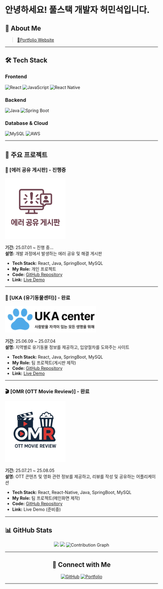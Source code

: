 # 안녕하세요! 풀스택 개발자 허민석입니다.

## 👋 About Me
> [🔗Portfolio Website](https://hms1218.github.io) 

---

## 🛠️ Tech Stack

### Frontend
![React](https://img.shields.io/badge/React-20232A?style=for-the-badge&logo=react&logoColor=61DAFB)
![JavaScript](https://img.shields.io/badge/JavaScript-F7DF1E?style=for-the-badge&logo=javascript&logoColor=black)
![React Native](https://img.shields.io/badge/React_Native-20232A?style=for-the-badge&logo=react&logoColor=61DAFB)
<!-- 본인이 사용하는 기술 배지를 추가하세요 -->

### Backend
![Java](https://img.shields.io/badge/Java-ED8B00?style=for-the-badge&logo=openjdk&logoColor=white)
![Spring Boot](https://img.shields.io/badge/Spring_Boot-F2F4F9?style=for-the-badge&logo=spring-boot)
<!-- 본인이 사용하는 백엔드 기술을 추가하세요 -->

### Database & Cloud
![MySQL](https://img.shields.io/badge/MySQL-00000F?style=for-the-badge&logo=mysql&logoColor=white)
![AWS](https://img.shields.io/badge/AWS-232F3E?style=for-the-badge&logo=amazon-aws&logoColor=white)
<!-- 본인이 사용하는 DB/클라우드 기술을 추가하세요 -->

---

## 📁 주요 프로젝트

### 🐛 [에러 공유 게시판] - 진행중
<img src="Error_MainLogo.png" width="200" alt="Error Board">

**기간:** 25.07.01 ~ 진행 중...  
**설명:** 개발 과정에서 발생하는 에러 공유 및 해결 게시판

- **Tech Stack:** React, Java, SpringBoot, MySQL
- **My Role:** 개인 프로젝트
- **Code:** [GitHub Repository](https://github.com/hms1218/Project1)
- **Link:** [Live Demo](http://project-bucbucket.s3-website.ap-northeast-2.amazonaws.com/)

---

### 🐾 [UKA (유기동물센터)] - 완료
<img src="MainLogo.jpg" width="300" alt="UKA Project">

**기간:** 25.06.09 ~ 25.07.04  
**설명:** 지역별로 유기동물 정보를 제공하고, 입양절차를 도와주는 사이트

- **Tech Stack:** React, Java, SpringBoot, MySQL
- **My Role:** 팀 프로젝트(게시판 제작)
- **Code:** [GitHub Repository](https://github.com/hms1218/TeamProject-UKA)
- **Link:** [Live Demo](http://teamproject-uka.s3-website.ap-northeast-2.amazonaws.com/)

---

### 🎬 [OMR (OTT Movie Review)] - 완료
<img src="OMR_MainLogo.png" width="200" alt="OMR Project">

**기간:** 25.07.21 ~ 25.08.05  
**설명:** OTT 콘텐츠 및 영화 관련 정보를 제공하고, 리뷰를 작성 및 공유하는 어플리케이션

- **Tech Stack:** React, React-Native, Java, SpringBoot, MySQL
- **My Role:** 팀 프로젝트(메인화면 제작)
- **Code:** [GitHub Repository](https://github.com/hms1218/TeamProject-OMR)
- **Link:** Live Demo (준비중)

---

<!-- 프로젝트를 더 추가하고 싶으시면 위 형식을 복사해서 사용하세요 -->

## 📊 GitHub Stats

<div align="center">
<img height="180em" src="https://github-readme-stats.vercel.app/api?username=hms1218&show_icons=true&theme=react&include_all_commits=true&count_private=true"/>
<img height="180em" src="https://github-readme-stats.vercel.app/api/top-langs/?username=hms1218&layout=compact&langs_count=7&theme=react"/>
<img src="https://github-readme-activity-graph.vercel.app/graph?username=hms1218&theme=react-dark&hide_border=true&area=true" alt="Contribution Graph"/>

---

## 🔗 Connect with Me

[![GitHub](https://img.shields.io/badge/GitHub-100000?style=for-the-badge&logo=github&logoColor=white)](https://github.com/hms1218)
[![Portfolio](https://img.shields.io/badge/Portfolio-FF5722?style=for-the-badge&logo=firefox&logoColor=white)](https://hms1218.github.io)

---
